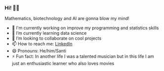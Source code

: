 ### Hi! 👋😊

Mathematics, biotechnology and AI are gonna blow my mind!

- 🔭 I'm currently working on improve my programming and statistics skills
- 🌱 I’m currently learning data science
- 👯 I’m looking to collaborate on cool projects <!-- - 🤔 I’m looking for help with -->
- 📫 How to reach me: [LinkedIn](https://www.linkedin.com/in/david-santiago-garz%C3%B3n-monje-809a96232/)
- 😄 Pronouns: He/him/Santi
- ⚡ Fun fact: In another life I was a talented musician but in this life I am just an enthusiastic learner who also loves movies
